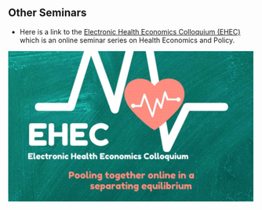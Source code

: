## Other Seminars

- Here is a link to the [Electronic Health Economics Colloquium (EHEC)](https://www.ehealthecon.org) which is an online seminar series on Health Economics and Policy.

<img src="ehec_banner.jpg" width="500"/>
